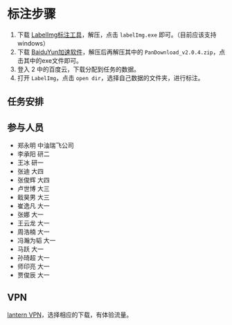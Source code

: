 # 标注步骤
1. 下载 [LabelImg标注工具](https://github.com/tzutalin/labelImg/files/2638199/windows_v1.8.1.zip)，解压，点击 `labelImg.exe` 即可。（目前应该支持windows）
2. 下载 [BaiduYun加速软件](https://github.com/lcylmhlcy/BaiduYunCrack_windows/archive/master.zip)，解压后再解压其中的 `PanDownload_v2.0.4.zip`，点击其中的exe文件即可。
3. 登入 2 中的百度云，下载分配到任务的数据。
4. 打开 `LabelImg`，点击 `open dir`，选择自己数据的文件夹，进行标注。

## 任务安排


## 参与人员
- 郑永明 中油瑞飞公司
- 李承阳 研二
- 王冰 研一
- 张迪 大四
- 张俊辉 大四
- 卢世博 大三
- 戢昊男 大三
- 崔逸凡 大一
- 张娜 大一
- 王云龙 大一
- 周浩楠 大一
- 冯瀚为韬 大一
- 马跃 大一
- 孙琦超 大一
- 师印亮 大一
- 贾俊辰 大一

## VPN
[lantern VPN](https://github.com/getlantern/download/wiki)，选择相应的下载，有体验流量。

